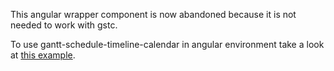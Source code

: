 This angular wrapper component is now abandoned because it is not needed to work with gstc.

To use gantt-schedule-timeline-calendar in angular environment take a look at [this example](https://github.com/neuronetio/ng-gantt-schedule-timeline-calendar).
